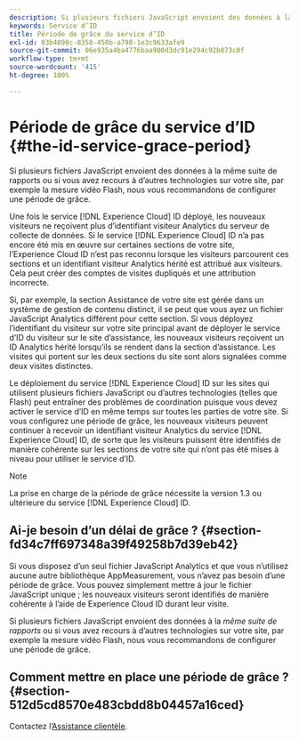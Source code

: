 ```yaml
---
description: Si plusieurs fichiers JavaScript envoient des données à la même suite de rapports ou si vous avez recours à d’autres technologies sur votre site, par exemple la mesure vidéo Flash, nous vous recommandons de configurer une période de grâce.
keywords: Service d’ID
title: Période de grâce du service d’ID
exl-id: 83b4898c-8358-458b-a798-1e3c9633afe9
source-git-commit: 06e935a4ba4776baa900d3dc91e294c92b873c0f
workflow-type: tm+mt
source-wordcount: '415'
ht-degree: 100%

---
```


# Période de grâce du service d’ID {#the-id-service-grace-period}

Si plusieurs fichiers JavaScript envoient des données à la même suite de rapports ou si vous avez recours à d’autres technologies sur votre site, par exemple la mesure vidéo Flash, nous vous recommandons de configurer une période de grâce.

Une fois le service [!DNL Experience Cloud] ID déployé, les nouveaux visiteurs ne reçoivent plus d’identifiant visiteur Analytics du serveur de collecte de données. Si le service [!DNL Experience Cloud] ID n’a pas encore été mis en œuvre sur certaines sections de votre site, l’Experience Cloud ID n’est pas reconnu lorsque les visiteurs parcourent ces sections et un identifiant visiteur Analytics hérité est attribué aux visiteurs. Cela peut créer des comptes de visites dupliqués et une attribution incorrecte.

Si, par exemple, la section Assistance de votre site est gérée dans un système de gestion de contenu distinct, il se peut que vous ayez un fichier JavaScript Analytics différent pour cette section. Si vous déployez l’identifiant du visiteur sur votre site principal avant de déployer le service d’ID du visiteur sur le site d’assistance, les nouveaux visiteurs reçoivent un ID Analytics hérité lorsqu’ils se rendent dans la section d’assistance. Les visites qui portent sur les deux sections du site sont alors signalées comme deux visites distinctes.

Le déploiement du service [!DNL Experience Cloud] ID sur les sites qui utilisent plusieurs fichiers JavaScript ou d’autres technologies (telles que Flash) peut entraîner des problèmes de coordination puisque vous devez activer le service d’ID en même temps sur toutes les parties de votre site. Si vous configurez une période de grâce, les nouveaux visiteurs peuvent continuer à recevoir un identifiant visiteur Analytics du service [!DNL Experience Cloud] ID, de sorte que les visiteurs puissent être identifiés de manière cohérente sur les sections de votre site qui n’ont pas été mises à niveau pour utiliser le service d’ID.

>[!NOTE]
>
>La prise en charge de la période de grâce nécessite la version 1.3 ou ultérieure du service [!DNL Experience Cloud] ID.

## Ai-je besoin d’un délai de grâce ? {#section-fd34c7ff697348a39f49258b7d39eb42}

Si vous disposez d’un seul fichier JavaScript Analytics et que vous n’utilisez aucune autre bibliothèque AppMeasurement, vous n’avez pas besoin d’une période de grâce. Vous pouvez simplement mettre à jour le fichier JavaScript unique ; les nouveaux visiteurs seront identifiés de manière cohérente à l’aide de Experience Cloud ID durant leur visite.

Si plusieurs fichiers JavaScript envoient des données à la *même suite de rapports* ou si vous avez recours à d’autres technologies sur votre site, par exemple la mesure vidéo Flash, nous vous recommandons de configurer une période de grâce.

## Comment mettre en place une période de grâce ? {#section-512d5cd8570e483cbdd8b04457a16ced}

Contactez l’[Assistance clientèle](https://helpx.adobe.com/fr/marketing-cloud/contact-support.html).
